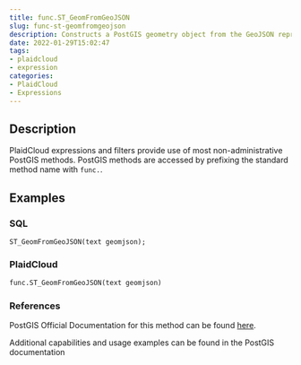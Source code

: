 ```yaml
---
title: func.ST_GeomFromGeoJSON
slug: func-st-geomfromgeojson
description: Constructs a PostGIS geometry object from the GeoJSON representation
date: 2022-01-29T15:02:47
tags:
- plaidcloud
- expression
categories:
- PlaidCloud
- Expressions
---
```



## Description


PlaidCloud expressions and filters provide use of most non-administrative PostGIS methods. PostGIS methods are accessed by prefixing the standard method name with `func.`.



## Examples


### SQL



```
ST_GeomFromGeoJSON(text geomjson);
```


### PlaidCloud



```python
func.ST_GeomFromGeoJSON(text geomjson)
```


### References


PostGIS Official Documentation for this method can be found [here](https://postgis.net/docs/manual-3.1/ST_GeomFromGeoJSON.html).



Additional capabilities and usage examples can be found in the PostGIS documentation

